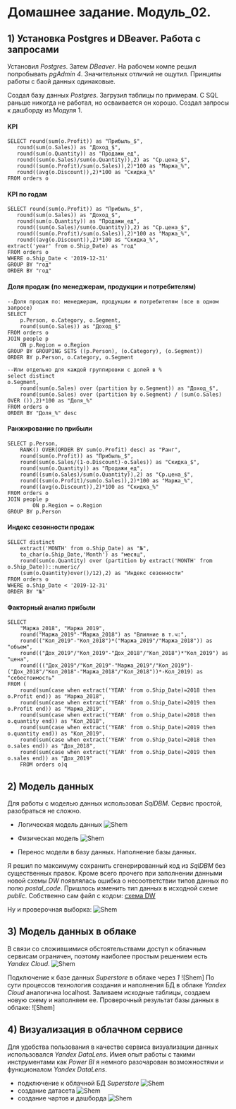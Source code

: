 # Домашнее задание. Модуль_02.

## 1) Установка Postgres и DBeaver. Работа с запросами
Установил _Postgres_. Затем _DBeaver_. На рабочем компе решил попробывать _pgAdmin 4_. Значительных отличий не ощутил. Принципы работы с баой данных одинаковые.

Создал базу данных _Postgres_. Загрузил таблицы по примерам.
С SQL раньше никогда не работал, но осваивается он хорошо. Создал запросы к дашборду из Модуля 1.
#### KPI
    SELECT round(sum(o.Profit)) as "Прибыль_$",
       round(sum(o.Sales)) as "Доход_$",
       round(sum(o.Quantity)) as "Продажи_ед",
       round((sum(o.Sales)/sum(o.Quantity)),2) as "Ср.цена_$",
       round((sum(o.Profit)/sum(o.Sales)),2)*100 as "Маржа_%",
       round((avg(o.Discount)),2)*100 as "Скидка_%"
    FROM orders o
#### KPI по годам    
    SELECT round(sum(o.Profit)) as "Прибыль_$",
       round(sum(o.Sales)) as "Доход_$",
	   round(sum(o.Quantity)) as "Продажи_ед",
	   round((sum(o.Sales)/sum(o.Quantity)),2) as "Ср.цена_$",
	   round((sum(o.Profit)/sum(o.Sales)),2)*100 as "Маржа_%",
	   round((avg(o.Discount)),2)*100 as "Скидка_%",
    extract('year' from o.Ship_Date) as "год"
    FROM orders o
    WHERE o.Ship_Date < '2019-12-31'
    GROUP BY "год"
    ORDER BY "год"
#### Доля продаж (по менеджерам, продукции и потребителям)
	--Доля продаж по: менеджерам, продукции и потребителям (все в одном запросе)
	SELECT 
	    p.Person, o.Category, o.Segment,
	    round(sum(o.Sales)) as "Доход_$"
	FROM orders o
	JOIN people p
	    ON p.Region = o.Region
	GROUP BY GROUPING SETS ((p.Person), (o.Category), (o.Segment))
	ORDER BY p.Person, o.Category, o.Segment

	--Или отдельно для каждой группировки с долей в %
	select distinct
	o.Segment,
	    round(sum(o.Sales) over (partition by o.Segment)) as "Доход_$",
	    round(sum(o.Sales) over (partition by o.Segment) / (sum(o.Sales) OVER ()),2)*100 as "Доля_%"
	FROM orders o
	ORDER BY "Доля_%" desc
#### Ранжирование по прибыли
	SELECT p.Person,
		RANK() OVER(ORDER BY sum(o.Profit) desc) as "Ранг",
		round(sum(o.Profit)) as "Прибыль_$",
		round(sum(o.Sales/(1-o.Discount)-o.Sales)) as "Скидка_$",
		round(sum(o.Quantity)) as "Продажи_ед",
		round((sum(o.Sales)/sum(o.Quantity)),2) as "Ср.цена_$",
		round((sum(o.Profit)/sum(o.Sales)),2)*100 as "Маржа_%",
		round((avg(o.Discount)),2)*100 as "Скидка_%"
	FROM orders o
	JOIN people p
	        ON p.Region = o.Region
	GROUP BY p.Person
#### Индекс сезонности продаж
	SELECT distinct
		extract('MONTH' from o.Ship_Date) as "№",
		to_char(o.Ship_Date,'Month') as "месяц",
		round(sum(o.Quantity) over (partition by extract('MONTH' from o.Ship_Date))::numeric/
		(sum(o.Quantity)over()/12),2) as "Индекс сезонности"
	FROM orders o
	WHERE o.Ship_Date < '2019-12-31'
	ORDER BY "№"	
#### Факторный анализ прибыли
	SELECT 
		"Маржа_2018", "Маржа_2019",
		round("Маржа_2019"-"Маржа_2018") as "Влияние в т.ч:",
		round(("Кол_2019"-"Кол_2018")*("Маржа_2019"/"Маржа_2018")) as "объем",
		round(("Дох_2019"/"Кол_2019"-"Дох_2018"/"Кол_2018")*"Кол_2019") as "цена",
		round((("Дох_2019"/"Кол_2019"-"Маржа_2019"/"Кол_2019")-("Дох_2018"/"Кол_2018"-"Маржа_2018"/"Кол_2018"))*-Кол_2019) as "себестоимость"
	FROM (
		round(sum(case when extract('YEAR' from o.Ship_Date)=2018 then o.Profit end)) as "Маржа_2018", 
		round(sum(case when extract('YEAR' from o.Ship_Date)=2019 then o.Profit end)) as "Маржа_2019", 
		round(sum(case when extract('YEAR' from o.Ship_Date)=2018 then o.quantity end)) as "Кол_2018", 
		round(sum(case when extract('YEAR' from o.Ship_Date)=2019 then o.quantity end)) as "Кол_2019",
		round(sum(case when extract('YEAR' from o.Ship_Date)=2018 then o.sales end)) as "Дох_2018",
		round(sum(case when extract('YEAR' from o.Ship_Date)=2019 then o.sales end)) as "Дох_2019"
		FROM orders o)q
		
## 2) Модель данных
Для работы с моделью данных использовал _SqlDBM_. Сервис простой, разобраться не сложно.
 - Логическая модель данных
![Shem](https://github.com/GrygorPavlenko/DataEngineering/blob/f6238c41a6cf2109d790ac6e9fe80bdc08baf96e/DE-101/%D0%9C%D0%BE%D0%B4%D1%83%D0%BB%D1%8C%2002/files/shem1.jpg)
 - Физическая модель
![Shem](https://github.com/GrygorPavlenko/DataEngineering/blob/f6238c41a6cf2109d790ac6e9fe80bdc08baf96e/DE-101/%D0%9C%D0%BE%D0%B4%D1%83%D0%BB%D1%8C%2002/files/shem.jpg)

 - Перенос модели в базу данных. Наполнение базы данных.
 
 Я решил по максимуму сохранить сгенерированный код из _SqlDBM_ без существенных правок. Кроме всего прочего при заполнении данными новой схемы _DW_ появлялась ошибка о несоответствии типов данных по полю _postal_code_. Пришлось изменить тип данных в исходной схеме _public_. Собственно сам файл с кодом:
 [схема DW](https://github.com/GrygorPavlenko/DataEngineering/blob/8aa855d7fe12e767821123ba5ed6ab542779ae09/DE-101/%D0%9C%D0%BE%D0%B4%D1%83%D0%BB%D1%8C%2002/files/DW.sql)
 
 Ну и проверочная выборка:
 ![Shem](https://github.com/GrygorPavlenko/DataEngineering/blob/0af5bfc35685437dd8289893d12fb24a881cf174/DE-101/%D0%9C%D0%BE%D0%B4%D1%83%D0%BB%D1%8C%2002/files/%D0%9F%D1%80%D0%BE%D0%B2%D0%B5%D1%80%D0%BA%D0%B0.jpg)
 
 ## 3) Модель данных в облаке
 
 В связи со сложившимися обстоятельствами доступ к облачным сервисам ограничен, поэтому наиболее простым решением есть _Yandex Cloud_.
 ![Shem](https://github.com/GrygorPavlenko/DataEngineering/blob/5563924734d506a19bb728d37b1f67e0ed45c857/DE-101/%D0%9C%D0%BE%D0%B4%D1%83%D0%BB%D1%8C%2002/files/%D0%91%D0%94%20%D1%8F%D0%BD%D0%B4.jpg)
 
 Подключение к базе данных _Superstore_ в облаке через _1_
  ![Shem]
 По сути процессов технология создания и наполнения БД в облаке _Yandex Cloud_ аналогична localhost. Заливаем исходные таблицы, создаем новую схему и наполняем ее.
 Проверочный результат базы данных в облаке:
  ![Shem]
 
  ## 4) Визуализация в облачном сервисе
  
  Для удобства пользования в качестве сервиса визуализации данных использовался _Yandex DataLens_.
  Имея опыт работы с такими инструментами как _Power BI_ я немного разочарован возможностями и функционалом _Yandex DataLens_.
   - подключение к облачной БД _Superstore_
   ![Shem](https://github.com/GrygorPavlenko/DataEngineering/blob/3200c373dcfc6c3a8d2e6ae7ba4fe234f05a5153/DE-101/%D0%9C%D0%BE%D0%B4%D1%83%D0%BB%D1%8C%2002/files/%D0%91%D0%94%20%D0%BF%D0%BE%D0%B4%D0%BA%D0%BB%D1%8E%D1%87%D0%B5%D0%BD%D0%B8%D0%B5.jpg)
   - создание датасета
   ![Shem](https://github.com/GrygorPavlenko/DataEngineering/blob/3200c373dcfc6c3a8d2e6ae7ba4fe234f05a5153/DE-101/%D0%9C%D0%BE%D0%B4%D1%83%D0%BB%D1%8C%2002/files/%D0%91%D0%94%20%D0%B4%D0%B0%D1%82%D0%B0%D1%81%D0%B5%D1%82.jpg) 
   - создание чартов и дашборда
   ![Shem](https://github.com/GrygorPavlenko/DataEngineering/blob/3200c373dcfc6c3a8d2e6ae7ba4fe234f05a5153/DE-101/%D0%9C%D0%BE%D0%B4%D1%83%D0%BB%D1%8C%2002/files/%D0%91%D0%94%20%D0%B4%D0%B0%D1%88%D0%B1.jpg)
